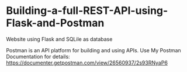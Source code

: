 # Building-a-full-REST-API-using-Flask-and-Postman 
Website using Flask and SQLile as database

Postman is an API platform for building and using APIs.
Use My Postman Documentation for details: https://documenter.getpostman.com/view/26560937/2s93RNyaP6
